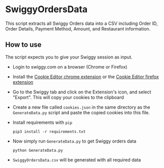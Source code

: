 # SwiggyOrdersData

This script extracts all Swiggy Orders data into a CSV including Order ID, Order Details, Payment Method, Amount, and Restaurant information.

## How to use

The script expects you to give your Swiggy session as input.

- Login to swiggy.com on a browser (Chrome or Firefox)
- Install the [Cookie Editor chrome extension](https://chrome.google.com/webstore/detail/cookie-editor/hlkenndednhfkekhgcdicdfddnkalmdm?hl=en) or the [Cookie Editor firefox extension](https://addons.mozilla.org/en-US/firefox/addon/cookie-editor/)
- Go to the Swiggy tab and click on the Extension's icon, and select "Export". This will copy your cookies to the clipboard
- Create a new file called `cookies.json` in the same directory as the `GenerateData.py` script and paste the copied cookies into this file.
- Install requirements with `pip`
  ```
  pip3 install -r requirements.txt
  ```
- Now simply run `GenerateData.py` to get Swiggy orders data

  ```
  python GenerateData.py
  ```
- `SwiggyOrdersData.csv` will be generated with all required data
